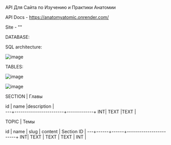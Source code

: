 
API Для Сайта по Изучению и Практики Анатомии

API Docs - https://anatomyatomic.onrender.com/

Site - ""


DATABASE:

SQL architecture:

![image](https://github.com/dx0naclyoo/AnatomyAtomic/assets/145878340/89c56761-5f32-4af8-95c1-478992202460)


TABLES:

![image](https://github.com/dx0naclyoo/AnatomyAtomic/assets/145878340/605a14ea-99ff-4ff6-a2aa-bb1784941d81)

![image](https://github.com/dx0naclyoo/AnatomyAtomic/assets/145878340/00dd88ce-dd43-438d-a3a2-92a97c9c3f12)


SECTION | Главы

id | name                   |description  |                                    
---+------------------------+-------------+
INT| TEXT                   |TEXT         |


TOPIC | Темы

id | name | slug | content | Section ID   |
---+------+------+------------------------+
INT| TEXT | TEXT | TEXT    | INT          |
